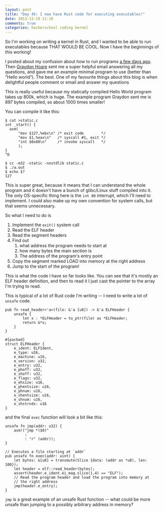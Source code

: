 ```yaml
---
layout: post
title: "Day 45: I now have Rust code for executing executables!"
date: 2013-12-19 11:10
comments: true
categories: hackerschool coding kernel
---
```


So I'm working on writing a kernel in Rust, and I wanted to be able to
run executables because THAT WOULD BE COOL. Now I have the beginnings
of this working!

I posted about my confusion about how to run programs
[a few days ago](http://jvns.ca/blog/2013/12/13/day-42-how-to-run-an-elf-executable-i-dont-know/).
Then [Graydon Hoare](https://twitter.com/graydon_moz) sent me a super
helpful email answering all my questions, and gave me an example
minimal program to use (better than "Hello world"). The best. One of
my favourite things about this blog is when delightful people comment
or email and answer my questions

This is really useful because my statically compiled Hello World
program takes up 800k, which is huge. The example program Graydon sent
me is 897 bytes compiled, so about 1000 times smaller!

You can compile it like this:

~~~
$ cat >static.c
int _start() {
  asm(
      "mov $127,%ebx\n" /* exit code        */
      "mov $1,%eax\n"   /* syscall #1, exit */
      "int $0x80\n"     /* invoke syscall   */
      );
}
^D

$ cc -m32 -static -nostdlib static.c
$ ./a.out
$ echo $?
127
~~~

This is super great, because it means that I can understand the whole
program and it doesn't have a bunch of glibc/Linux stuff compiled into
it. The only OS-specific thing here is the `int 80` interrupt, which
I'll need to implement. I could also make up my own convention for
system calls, but that seems unnecessary.

So what I need to do is

1. Implement the `exit()` system call
1. Read the ELF header
1. Read the segment headers
1. Find out
   1. what address the program needs to start at
   1. how many bytes the main section is
   1. The address of the program's entry point
1. Copy the segment marked LOAD into memory at the right address
1. Jump to the start of the program!

This is what the code I have so far looks like. You can see that it's
mostly an ELF header definition, and then to read it I just cast the
pointer to the array I'm trying to read.

This is typical of a lot of Rust code I'm writing -- I need to write a
lot of `unsafe` code. 

~~~
pub fn read_header<'a>(file: &'a [u8]) -> &'a ELFHeader {
    unsafe {
        let x : *ELFHeader = to_ptr(file) as *ELFHeader;
        return &*x;
    }
}

#[packed]
struct ELFHeader {
    e_ident: ELFIdent,
    e_type: u16,
    e_machine: u16,
    e_version: u32,
    e_entry: u32,
    e_phoff: u32,
    e_shoff: u32,
    e_flags: u32,
    e_ehsize: u16,
    e_phentsize: u16,
    e_phnum: u16,
    e_shentsize: u16,
    e_shnum: u16,
    e_shstrndx: u16
}
~~~

and the final `exec` function will look a bit like this:

~~~
unsafe fn jmp(addr: u32) {
    asm!("jmp *($0)"
         :
         : "r" (addr));
}

// Executes a file starting at `addr`
pub unsafe fn exec(addr: uint) {
    let bytes: &[u8] = transmute(Slice {data: (addr as *u8), len: 100});
    let header = elf::read_header(bytes);
    assert(header.e_ident.ei_mag.slice(1,4) == "ELF");
    // Read the program header and load the program into memory at
    // the right address
    jmp(header.e_entry);
}
~~~

`jmp` is a great example of an unsafe Rust function -- what could be
more unsafe than jumping to a possibly arbitrary address in memory?

